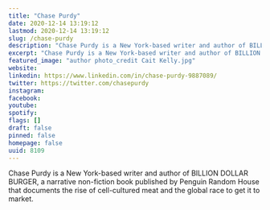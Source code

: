 ```yaml
---
title: "Chase Purdy"
date: 2020-12-14 13:19:12
lastmod: 2020-12-14 13:19:12
slug: /chase-purdy
description: "Chase Purdy is a New York-based writer and author of BILLION DOLLAR BURGER, a narrative non-fiction book published by Penguin Random House that documents the rise of cell-cultured meat and the global race to get it to market."
excerpt: "Chase Purdy is a New York-based writer and author of BILLION DOLLAR BURGER, a narrative non-fiction book published by Penguin Random House that documents the rise of cell-cultured meat and the global race to get it to market."
featured_image: "author photo_credit Cait Kelly.jpg"
website: 
linkedin: https://www.linkedin.com/in/chase-purdy-9887089/
twitter: https://twitter.com/chasepurdy
instagram: 
facebook: 
youtube: 
spotify: 
flags: []
draft: false
pinned: false
homepage: false
uuid: 8109
---
```

Chase Purdy is a New York-based writer and author of BILLION DOLLAR
BURGER, a narrative non-fiction book published by Penguin Random House
that documents the rise of cell-cultured meat and the global race to get
it to market.
